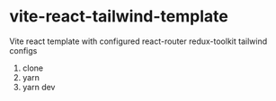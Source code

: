 # vite-react-tailwind-template
Vite react template with configured react-router redux-toolkit tailwind configs


1. clone
2. yarn
3. yarn dev

